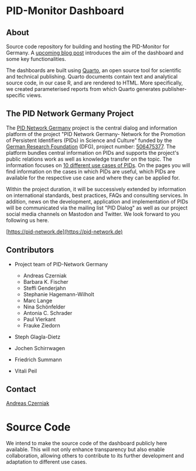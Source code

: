# PID-Monitor Dashboard

## About

Source code repository for building and hosting the PID-Monitor for Germany. A [upcoming blog post]() introduces the 
aim of the dashboard and some key functionalities.

The dashboards are built using [Quarto](https://quarto.org/), an open source tool for scientific and 
technical publishing. Quarto documents contain text and analytical source code, in our case R, and are 
rendered to HTML. More specifically, we created parameterised reports from which Quarto generates 
publisher-specific views. 


## The PID Network Germany Project

The [PID Network Germany](https://pid-network.de) project is the central dialog and information platform of the
project "PID Network Germany- Network for the Promotion of Persistent Identifiers (PIDs) in Science and Culture" 
funded by the [German Research Foundation](https://dfg.de) (DFG), project 
number: [506475377](https://gepris.dfg.de/gepris/projekt/506475377).
The platform bundles central information on PIDs and supports the project's public relations work as 
well as knowledge transfer on the topic. The information focuses on [10 different use cases of PIDs](https://www.pid-network.de/en/pid-sections#c5389). 
On the pages you will find information on the cases in which PIDs are useful, which PIDs are available for 
the respective use case and where they can be applied for.

Within the project duration, it will be successively extended by information on international standards, best practices, FAQs and consulting services.
In addition, news on the development, application and implementation of PIDs will be communicated via the mailing list "PID Dialog" as well as our project social media channels on Mastodon and Twitter. We look forward to you following us here.

[https://pid-network.de](https://pid-network.de)


## Contributors

* Project team of PID-Network Germany
  * Andreas Czerniak
  * Barbara K. Fischer
  * Steffi Genderjahn
  * Stephanie Hagemann-Wilholt
  * Marc Lange
  * Nina Schönfelder
  * Antonia C. Schrader
  * Paul Vierkant
  * Frauke Ziedorn

* Steph Glagla-Dietz
* Jochen Schirrwagen
* Friedrich Summann
* Vitali Peil 

## Contact

[Andreas Czerniak](pid-monitor@uni-bielefeld.de)


# Source Code

We intend to make the source code of the dashboard publicly here available.
This will not only enhance transparency but also enable collaboration, allowing others to contribute to its further development
and adaptation to different use cases.
